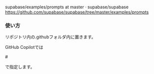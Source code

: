 supabase/examples/prompts at master · supabase/supabase
https://github.com/supabase/supabase/tree/master/examples/prompts


### 使い方

リポジトリ内の.githubフォルダ内に置きます。

GitHub Copilotでは

#<filename>

で指定します。



